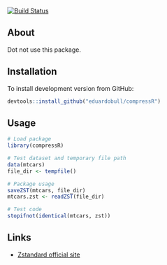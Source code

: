 [![Build Status](https://travis-ci.com/eduardobull/compressR.svg?branch=master)](https://travis-ci.com/eduardobull/compressR)

About
-----

Dot not use this package.


Installation
------------

To install development version from GitHub:

``` r
devtools::install_github("eduardobull/compressR")
```


Usage
-----

``` r
# Load package
library(compressR)

# Test dataset and temporary file path
data(mtcars)
file_dir <- tempfile()

# Package usage
saveZST(mtcars, file_dir)
mtcars.zst <- readZST(file_dir)

# Test code
stopifnot(identical(mtcars, zst))
```


Links
-----

-   [Zstandard official site](http://facebook.github.io/zstd/)
